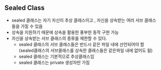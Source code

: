 ## Sealed Class
+ sealed 클래스는 자기 자신이 추상 클래스이고 , 자신을 상속받는 여러 서브 클래스들을 가질 수 있음
+ 상속을 지원하기 때문에 상속을 활용한 풍부한 동작 구현 가능
+ 자신을 상속받는 서브 클래스의 종류를 제한할 수 있다.
    - sealed 클래스의 서브 클래스들은 반드시 같은 파일 내에 선언되어야 함(sealed클래스의 서브클래스를 상속한 클래스들은 같은파일 내에 없어도 됨)
    - sealed 클래스는 기본적으로 추상클래스임
    - sealed 클래스는 private 생성자만 가짐
    
    